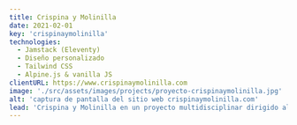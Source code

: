 ```yaml
---
title: Crispina y Molinilla
date: 2021-02-01
key: 'crispinaymolinilla'
technologies:
  - Jamstack (Eleventy)
  - Diseño personalizado
  - Tailwind CSS
  - Alpine.js & vanilla JS
clientURL: https://www.crispinaymolinilla.com
image: './src/assets/images/projects/proyecto-crispinaymolinilla.jpg'
alt: 'captura de pantalla del sitio web crispinaymolinilla.com'
lead: 'Crispina y Molinilla en un proyecto multidisciplinar dirigido al público infantil. Entretener, divertir y educar es su filosofía. Con su web hemos tratado de representar toda la vitalidad y el dinamismo del proyecto, creando una imagen que fuera atractiva tanto para el público infantil como para personas interesadas en informarse de cara a contratar a la compañía.'
---
```

